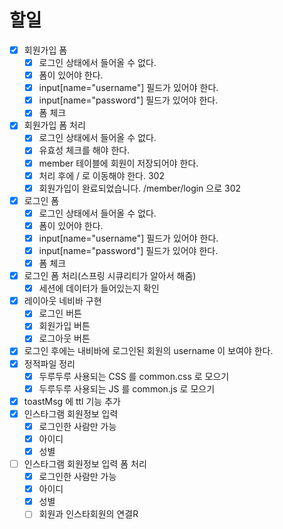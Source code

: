 # 할일

- [x] 회원가입 폼
    - [x] 로그인 상태에서 들어올 수 없다.
    - [x] 폼이 있어야 한다.
    - [x] input[name="username"] 필드가 있어야 한다.
    - [x] input[name="password"] 필드가 있어야 한다.
    - [x] 폼 체크
- [x] 회원가입 폼 처리
    - [x] 로그인 상태에서 들어올 수 없다.
    - [x] 유효성 체크를 해야 한다.
    - [x] member 테이블에 회원이 저장되어야 한다.
    - [x] 처리 후에 / 로 이동해야 한다. 302
    - [x] 회원가입이 완료되었습니다. /member/login 으로 302
- [x] 로그인 폼
    - [x] 로그인 상태에서 들어올 수 없다.
    - [x] 폼이 있어야 한다.
    - [x] input[name="username"] 필드가 있어야 한다.
    - [x] input[name="password"] 필드가 있어야 한다.
    - [x] 폼 체크
- [x] 로그인 폼 처리(스프링 시큐리티가 알아서 해줌)
    - [x] 세션에 데이터가 들어있는지 확인
- [x] 레이아웃 네비바 구현
    - [x] 로그인 버튼
    - [x] 회원가입 버튼
    - [x] 로그아웃 버튼
- [x] 로그인 후에는 내비바에 로그인된 회원의 username 이 보여야 한다.
- [x] 정적파일 정리
    - [x] 두루두루 사용되는 CSS 를 common.css 로 모으기
    - [x] 두루두루 사용되는 JS 를 common.js 로 모으기
- [x] toastMsg 에 ttl 기능 추가
- [x] 인스타그램 회원정보 입력
    - [x] 로그인한 사람만 가능
    - [x] 아이디
    - [x] 성별
- [ ] 인스타그램 회원정보 입력 폼 처리
    - [x] 로그인한 사람만 가능
    - [x] 아이디
    - [x] 성별
    - [ ] 회원과 인스타회원의 연결R
